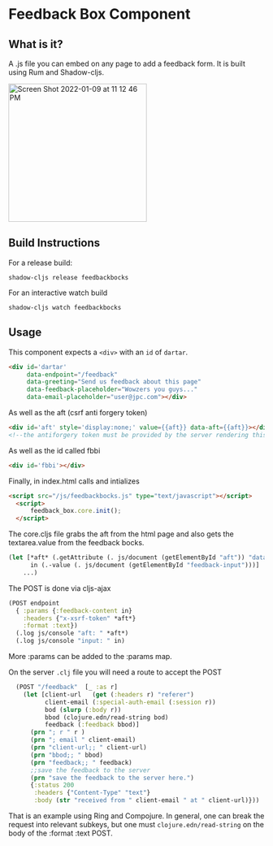 #  Feedback Box Component

## What is it?
A .js file you can embed on any page to add a feedback form. It is built using Rum and Shadow-cljs.

<img width="272" alt="Screen Shot 2022-01-09 at 11 12 46 PM" src="https://user-images.githubusercontent.com/451489/148724673-1a7e0134-a7d8-40eb-abfa-4294306e74c6.png">

## Build Instructions

For a release build:
```console
shadow-cljs release feedbackbocks 

```

For an interactive watch build
```console
shadow-cljs watch feedbackbocks
```

## Usage

This component expects a `<div>` with an `id` of `dartar`.

```html
<div id='dartar'
     data-endpoint="/feedback" 
     data-greeting="Send us feedback about this page"
     data-feedback-placeholder="Wowzers you guys..." 
     data-email-placeholder="user@jpc.com"></div>
```

As well as the aft (csrf anti forgery token)

```html
<div id='aft' style='display:none;' value={{aft}} data-aft={{aft}}></div>
<!--the antiforgery token must be provided by the server rendering this file;; selmer is used here-->
```

As well as the id called fbbi

```html
<div id='fbbi'></div>
```


  Finally, in index.html
  calls and intializes

  ```html
  <script src="/js/feedbackbocks.js" type="text/javascript"></script>
    <script>
        feedback_box.core.init();
    </script>
  ```





The core.cljs file grabs the aft from the html page 
and also gets the textarea.value from the feedback bocks.


  ```clj
(let [*aft* (.getAttribute (. js/document (getElementById "aft")) "data-aft")
        in (.-value (. js/document (getElementById "feedback-input")))]
      ...)
  ```



The POST is done via cljs-ajax

```clj
(POST endpoint
  { :params {:feedback-content in}
    :headers {"x-xsrf-token" *aft*}
    :format :text})
  (.log js/console "aft: " *aft*)
  (.log js/console "input: " in)
```


More :params can be added to the :params map.




On the server `.clj` file you will need a route to accept the POST

```clj
  (POST "/feedback"  [_ :as r]  
    (let [client-url   (get (:headers r) "referer")
          client-email (:special-auth-email (:session r))
          bod (slurp (:body r))
          bbod (clojure.edn/read-string bod)
          feedback (:feedback bbod)]  
      (prn "; r " r )
      (prn "; email " client-email)
      (prn "client-url;; " client-url)
      (prn "bbod;; " bbod)
      (prn "feedback;; " feedback)
      ;;save the feedback to the server
      (prn "save the feedback to the server here.")
      {:status 200  
       :headers {"Content-Type" "text"} 
       :body (str "received from " client-email " at " client-url)}))
```

That is an example using Ring and Compojure.  In general, one can break the request into relevant subkeys, but one must `clojure.edn/read-string` on the body of the :format :text POST.
